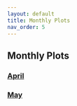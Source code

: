 ```yaml
---
layout: default
title: Monthly Plots
nav_order: 5
---
```


## Monthly Plots
### [April](April.md)
### [May](May.md)